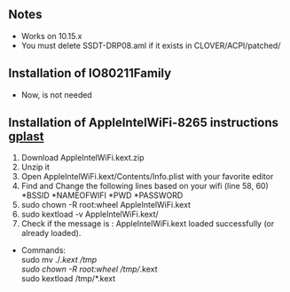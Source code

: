 ## Notes
* Works on 10.15.x
* You must delete SSDT-DRP08.aml if it exists in CLOVER/ACPI/patched/ 

## Installation of IO80211Family
* Now, is not needed

## Installation of AppleIntelWiFi-8265 instructions [gplast](https://github.com/daliansky/XiaoMi-Pro-Hackintosh/issues/330#issuecomment-583196191)
1. Download AppleIntelWiFi.kext.zip
2. Unzip it
3. Open AppleIntelWiFi.kext/Contents/Info.plist with your favorite editor
4. Find and Change the following lines based on your wifi (line 58, 60)
 *BSSID
 *NAMEOFWIFI
 *PWD
 *PASSWORD
5. sudo chown -R root:wheel AppleIntelWiFi.kext
6. sudo kextload -v AppleIntelWiFi.kext/
7. Check if the message is : AppleIntelWiFi.kext loaded successfully (or already loaded).

* Commands: <br />
sudo mv ./*.kext /tmp <br />
sudo chown -R root:wheel /tmp/*.kext <br />
sudo kextload /tmp/*.kext <br />
